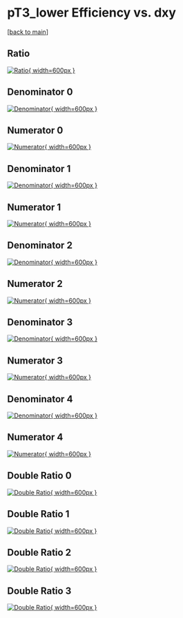 # pT3_lower Efficiency vs. dxy

[[back to main](./)]



## Ratio

[![Ratio](../mtv/var/pT3_lower_xtr_321_1_eff_dxy.png){ width=600px }](../mtv/var/pT3_lower_xtr_321_1_eff_dxy.pdf)

## Denominator 0

[![Denominator](../mtv/den/pT3_lower_xtr_321_1_eff_dxy_den0.png){ width=600px }](../mtv/den/pT3_lower_xtr_321_1_eff_dxy_den0.pdf)

## Numerator 0

[![Numerator](../mtv/num/pT3_lower_xtr_321_1_eff_dxy_num0.png){ width=600px }](../mtv/num/pT3_lower_xtr_321_1_eff_dxy_num0.pdf)

## Denominator 1

[![Denominator](../mtv/den/pT3_lower_xtr_321_1_eff_dxy_den1.png){ width=600px }](../mtv/den/pT3_lower_xtr_321_1_eff_dxy_den1.pdf)

## Numerator 1

[![Numerator](../mtv/num/pT3_lower_xtr_321_1_eff_dxy_num1.png){ width=600px }](../mtv/num/pT3_lower_xtr_321_1_eff_dxy_num1.pdf)

## Denominator 2

[![Denominator](../mtv/den/pT3_lower_xtr_321_1_eff_dxy_den2.png){ width=600px }](../mtv/den/pT3_lower_xtr_321_1_eff_dxy_den2.pdf)

## Numerator 2

[![Numerator](../mtv/num/pT3_lower_xtr_321_1_eff_dxy_num2.png){ width=600px }](../mtv/num/pT3_lower_xtr_321_1_eff_dxy_num2.pdf)

## Denominator 3

[![Denominator](../mtv/den/pT3_lower_xtr_321_1_eff_dxy_den3.png){ width=600px }](../mtv/den/pT3_lower_xtr_321_1_eff_dxy_den3.pdf)

## Numerator 3

[![Numerator](../mtv/num/pT3_lower_xtr_321_1_eff_dxy_num3.png){ width=600px }](../mtv/num/pT3_lower_xtr_321_1_eff_dxy_num3.pdf)

## Denominator 4

[![Denominator](../mtv/den/pT3_lower_xtr_321_1_eff_dxy_den4.png){ width=600px }](../mtv/den/pT3_lower_xtr_321_1_eff_dxy_den4.pdf)

## Numerator 4

[![Numerator](../mtv/num/pT3_lower_xtr_321_1_eff_dxy_num4.png){ width=600px }](../mtv/num/pT3_lower_xtr_321_1_eff_dxy_num4.pdf)

## Double Ratio 0

[![Double Ratio](../mtv/ratio/pT3_lower_xtr_321_1_eff_dxy_ratio0.png){ width=600px }](../mtv/ratio/pT3_lower_xtr_321_1_eff_dxy_ratio0.pdf)

## Double Ratio 1

[![Double Ratio](../mtv/ratio/pT3_lower_xtr_321_1_eff_dxy_ratio1.png){ width=600px }](../mtv/ratio/pT3_lower_xtr_321_1_eff_dxy_ratio1.pdf)

## Double Ratio 2

[![Double Ratio](../mtv/ratio/pT3_lower_xtr_321_1_eff_dxy_ratio2.png){ width=600px }](../mtv/ratio/pT3_lower_xtr_321_1_eff_dxy_ratio2.pdf)

## Double Ratio 3

[![Double Ratio](../mtv/ratio/pT3_lower_xtr_321_1_eff_dxy_ratio3.png){ width=600px }](../mtv/ratio/pT3_lower_xtr_321_1_eff_dxy_ratio3.pdf)

